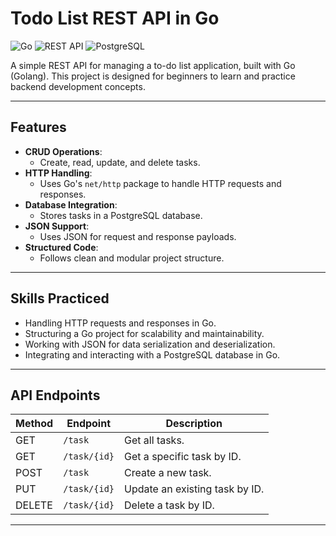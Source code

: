 # Todo List REST API in Go

![Go](https://img.shields.io/badge/Go-1.20-blue)
![REST API](https://img.shields.io/badge/REST-API-brightgreen)
![PostgreSQL](https://img.shields.io/badge/Database-PostgreSQL-blue)

A simple REST API for managing a to-do list application, built with Go (Golang). This project is designed for beginners to learn and practice backend development concepts.

---

## Features

- **CRUD Operations**:
  - Create, read, update, and delete tasks.
- **HTTP Handling**:
  - Uses Go's `net/http` package to handle HTTP requests and responses.
- **Database Integration**:
  - Stores tasks in a PostgreSQL database.
- **JSON Support**:
  - Uses JSON for request and response payloads.
- **Structured Code**:
  - Follows clean and modular project structure.

---

## Skills Practiced

- Handling HTTP requests and responses in Go.
- Structuring a Go project for scalability and maintainability.
- Working with JSON for data serialization and deserialization.
- Integrating and interacting with a PostgreSQL database in Go.

---

## API Endpoints

| Method | Endpoint     | Description                    |
| ------ | ------------ | ------------------------------ |
| GET    | `/task`      | Get all tasks.                 |
| GET    | `/task/{id}` | Get a specific task by ID.     |
| POST   | `/task`      | Create a new task.             |
| PUT    | `/task/{id}` | Update an existing task by ID. |
| DELETE | `/task/{id}` | Delete a task by ID.           |

---

